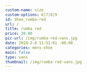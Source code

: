 ```yaml
---
custom-name: size
custom-options: 6|7|8|9
id: Shoe_rumba-red
url: /
title: rumba red
price: 20.00
pic-url: /img/rumba-red-vans.jpg
date: 2018-2-8 11:51:01 -08:00
categories: mens-shoe
main: false
type: vans
thumbnail: /img/rumba-red-vans.jpg
---
```

